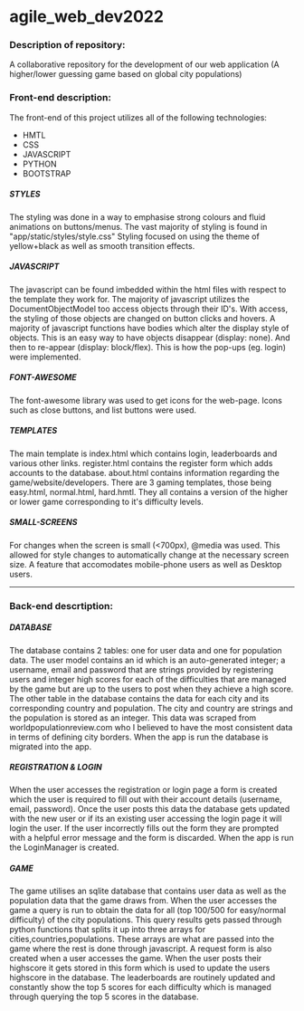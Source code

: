 # agile_web_dev2022

### Description of repository:

A collaborative repository for the development of our web application (A higher/lower guessing game based on global city populations)

### Front-end description:

The front-end of this project utilizes all of the following technologies: 
- HMTL
- CSS
- JAVASCRIPT
- PYTHON
- BOOTSTRAP

##### STYLES
The styling was done in a way to emphasise strong colours and fluid animations on buttons/menus.
The vast majority of styling is found in "app/static/styles/style.css"
Styling focused on using the theme of yellow+black as well as smooth transition effects.

##### JAVASCRIPT
The javascript can be found imbedded within the html files with respect to the template they work for.
The majority of javascript utilizes the DocumentObjectModel too access objects through their ID's.
With access, the styling of those objects are changed on button clicks and hovers.
A majority of javascript functions have bodies which alter the display style of objects.
This is an easy way to have objects disappear (display: none).
And then to re-appear (display: block/flex).
This is how the pop-ups (eg. login) were implemented.

##### FONT-AWESOME
The font-awesome library was used to get icons for the web-page.
Icons such as close buttons, and list buttons were used.

##### TEMPLATES
The main template is index.html which contains login, leaderboards and various other links.
register.html contains the register form which adds accounts to the database.
about.html contains information regarding the game/website/developers.
There are 3 gaming templates, those being easy.html, normal.html, hard.hmtl.
They all contains a version of the higher or lower game corresponding to it's difficulty levels.

##### SMALL-SCREENS
For changes when the screen is small (<700px), @media was used.
This allowed for style changes to automatically change at the necessary screen size. A feature that accomodates mobile-phone users as well as Desktop users.

------------------------------------------------------------------------------------------------------------------------------------------------------

### Back-end descrtiption:

##### DATABASE
 The database contains 2 tables: one for user data and one for population data.
 The user model contains an id which is an auto-generated integer; a username, email and password that are strings
 provided by registering users and integer high scores for each of the difficulties that are managed by the game but
 are up to the users to post when they achieve a high score.
 The other table in the database contains the data for each city and its corresponding country and population.
 The city and country are strings and the population is stored as an integer.
 This data was scraped from worldpopulationreview.com who I believed to have the most consistent data in terms
 of defining city borders. When the app is run the database is migrated into the app.

 ##### REGISTRATION & LOGIN
 When the user accesses the registration or login page a form is created which the user is required to fill out with their
 account details (username, email, password). Once the user posts this data the database gets updated with the new user
 or if its an existing user accessing the login page it will login the user.
 If the user incorrectly fills out the form they are prompted with a helpful error message and the form is discarded.
 When the app is run the LoginManager is created.

 ##### GAME
 The game utilises an sqlite database that contains user data as well as the population data that the game draws from.
 When the user accesses the game a query is run to obtain the data for all (top 100/500 for easy/normal difficulty) of the
 city populations. This query results gets passed through python functions that splits it up into three arrays for
 cities,countries,populations. These arrays are what are passed into the game where the rest is done through javascript.
 A request form is also created when a user accesses the game. When the user posts their highscore it gets stored in this
 form which is used to update the users highscore in the database. The leaderboards are routinely updated and constantly
 show the top 5 scores for each difficulty which is managed through querying the top 5 scores in the database.

